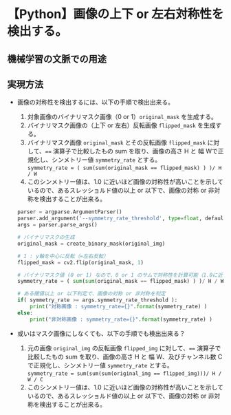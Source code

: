 # 【Python】画像の上下 or 左右対称性を検出する。

## 機械学習の文脈での用途

## 実現方法

- 画像の対称性を検出するには、以下の手順で検出出来る。
    1. 対象画像のバイナリマスク画像（0 or 1）`original_mask` を生成する。
    1. バイナリマスク画像の（上下 or 左右）反転画像 `flipped_mask` を生成する。
    1. バイナリマスク画像 `original_mask` とその反転画像 `flipped_mask` に対して、`==` 演算子で比較したもの sum を取り、画像の高さ H と 幅 Wで正規化し、シンメトリー値 `symmetry_rate` とする。<br> 
        `symmetry_rate = ( sum(sum(original_mask == flipped_mask) ) )/ H / W`
    1. このシンメトリー値は、1.0 に近いほど画像の対称性が高いことを示しているので、あるスレッショルド値の以上 or 以下で、画像の対称 or 非対称を検出することが出来る。

    ```python
    parser = argparse.ArgumentParser()
    parser.add_argument('--symmetry_rate_threshold', type=float, default=0.915 )
    args = parser.parse_args()

    # バイナリマスクの生成
    original_mask = create_binary_mask(original_img)

    # 1 : y軸を中心に反転（=左右反転）
    flipped_mask = cv2.flip(original_mask, 1)

    # バイナリマスク値 (0 or 1) なので、0 or 1 のサムで対称性を計算可能（1.0に近いほど対称性が高い）
    symmetry_rate = ( sum(sum(original_mask == flipped_mask) ) )/ H / W

    # ある閾値以上 or 以下判定で、画像の対称 or 非対称を判定
    if( symmetry_rate >= args.symmetry_rate_threshold ):
        print("対称画像 : symmetry_rate={}".format(symmetry_rate) )
    else:
        print("非対称画像 : symmetry_rate={}".format(symmetry_rate) )
    ```

- 或いはマスク画像にしなくても、以下の手順でも検出出来る？
    1. 元の画像 `original_img` の反転画像 `flipped_img` に対して、`==` 演算子で比較したもの sum を取り、画像の高さ H と 幅 W、及びチャンネル数 C で正規化し、シンメトリー値 `symmetry_rate` とする。<br> 
        `symmetry_rate = sum(sum(sum(original_img == flipped_img)))/ H / W / C`
    1. このシンメトリー値は、1.0 に近いほど画像の対称性が高いことを示しているので、あるスレッショルド値の以上 or 以下で、画像の対称 or 非対称を検出することが出来る。